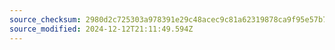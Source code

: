 ```yaml
---
source_checksum: 2980d2c725303a978391e29c48acec9c81a62319878ca9f95e57b7b511e1ff13
source_modified: 2024-12-12T21:11:49.594Z
---
```


